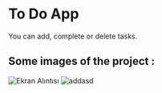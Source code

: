 # To Do App
You can add, complete or delete tasks.

## Some images of the project : 

![Ekran Alıntısı](https://github.com/Kaantk/To-Do-App/assets/96573996/a38ae9e7-1c39-4597-803f-a2a97b6652da)
![addasd](https://github.com/Kaantk/To-Do-App/assets/96573996/47397393-a3df-4956-8a27-fd1707778f8d)
